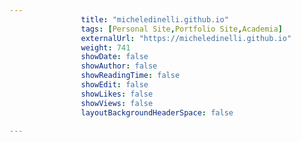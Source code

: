 ---
                title: "micheledinelli.github.io"
                tags: [Personal Site,Portfolio Site,Academia]
                externalUrl: "https://micheledinelli.github.io"
                weight: 741
                showDate: false
                showAuthor: false
                showReadingTime: false
                showEdit: false
                showLikes: false
                showViews: false
                layoutBackgroundHeaderSpace: false
                ---
